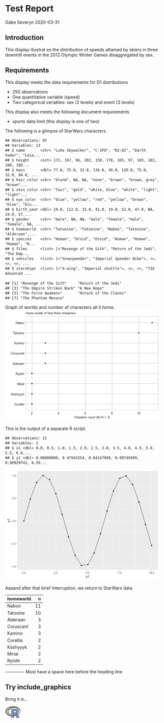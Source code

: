 Test Report
================
Gabe Severyn
2020-03-31

## Introduction

This display illustrat es the distribution of speeds attained by skiers
in three downhill events in the 2012 Olympic Winter Games disaggregated
by sex.

## Requirements

This display meets the data requirements for D1 distributions

  - 250 observations
  - One quantitative variable (speed)
  - Two categorical variables: sex (2 levels) and event (3 levels)

This display also meets the following document requirements

  - sports data limit (this display is one of two)

The following is a glimpse of StarWars characters.

    ## Observations: 87
    ## Variables: 13
    ## $ name       <chr> "Luke Skywalker", "C-3PO", "R2-D2", "Darth Vader", "Leia...
    ## $ height     <int> 172, 167, 96, 202, 150, 178, 165, 97, 183, 182, 188, 180...
    ## $ mass       <dbl> 77.0, 75.0, 32.0, 136.0, 49.0, 120.0, 75.0, 32.0, 84.0, ...
    ## $ hair_color <chr> "blond", NA, NA, "none", "brown", "brown, grey", "brown"...
    ## $ skin_color <chr> "fair", "gold", "white, blue", "white", "light", "light"...
    ## $ eye_color  <chr> "blue", "yellow", "red", "yellow", "brown", "blue", "blu...
    ## $ birth_year <dbl> 19.0, 112.0, 33.0, 41.9, 19.0, 52.0, 47.0, NA, 24.0, 57....
    ## $ gender     <chr> "male", NA, NA, "male", "female", "male", "female", NA, ...
    ## $ homeworld  <chr> "Tatooine", "Tatooine", "Naboo", "Tatooine", "Alderaan",...
    ## $ species    <chr> "Human", "Droid", "Droid", "Human", "Human", "Human", "H...
    ## $ films      <list> [<"Revenge of the Sith", "Return of the Jedi", "The Emp...
    ## $ vehicles   <list> [<"Snowspeeder", "Imperial Speeder Bike">, <>, <>, <>, ...
    ## $ starships  <list> [<"X-wing", "Imperial shuttle">, <>, <>, "TIE Advanced ...

    ## [1] "Revenge of the Sith"     "Return of the Jedi"     
    ## [3] "The Empire Strikes Back" "A New Hope"             
    ## [5] "The Force Awakens"       "Attack of the Clones"   
    ## [7] "The Phantom Menace"

Graph of worlds and number of characters all it home.
![](0301-markdown-basics_files/figure-gfm/unnamed-chunk-4-1.png)<!-- -->

This is the output of a separate R script.

    ## Observations: 21
    ## Variables: 2
    ## $ x1 <dbl> 0.0, 0.5, 1.0, 1.5, 2.0, 2.5, 3.0, 3.5, 4.0, 4.5, 5.0, 5.5, 6.0,...
    ## $ y1 <dbl> 0.00000000, 0.47942554, 0.84147098, 0.99749499, 0.90929743, 0.59...

![](0301-markdown-basics_files/figure-gfm/unnamed-chunk-5-1.png)<!-- -->

Aaaand after that brief interruption, we return to StarWars data.

| homeworld |  n |
| :-------- | -: |
| Naboo     | 11 |
| Tatooine  | 10 |
| Alderaan  |  3 |
| Coruscant |  3 |
| Kamino    |  3 |
| Corellia  |  2 |
| Kashyyyk  |  2 |
| Mirial    |  2 |
| Ryloth    |  2 |

————– Must have a space here before the heading line

## Try include\_graphics

Bring it in…

<img src="resources/Rlogo.png" width="10%" />
